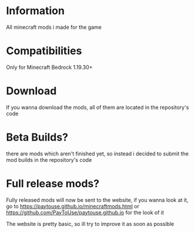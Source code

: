 # Information

All minecraft mods i made for the game 

# Compatibilities

Only for Minecraft Bedrock 1.19.30+ 

# Download

If you wanna download the mods, all of them are located in the repository's code

# Beta Builds?

there are mods which aren't finished yet, so instead i decided to submit the mod builds in the repository's code

# Full release mods?

Fully released mods will now be sent to the website, if you wanna look at it, go to https://paytouse.github.io/minecraftmods.html or https://github.com/PayToUse/paytouse.github.io for the look of it

The website is pretty basic, so ill try to improve it as soon as possible
